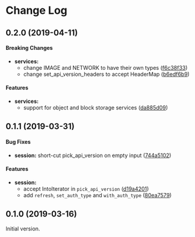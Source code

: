 # Change Log

## 0.2.0 (2019-04-11)

#### Breaking Changes

* **services:**
  *  change IMAGE and NETWORK to have their own types ([f6c38f33](https://github.com/dtantsur/rust-osauth/commit/f6c38f33a790537770d81a95c9e5e175ed4a5946))
  *  change set_api_version_headers to accept HeaderMap ([b6edf6b9](https://github.com/dtantsur/rust-osauth/commit/b6edf6b976860fa3e55c679c6341bb483843a00d))

#### Features

* **services:**
  *  support for object and block storage services ([da885d09](https://github.com/dtantsur/rust-osauth/commit/da885d090c386a3973ab4ab1629e1a8cc09060b8))

## 0.1.1 (2019-03-31)

#### Bug Fixes

* **session:**  short-cut pick\_api\_version on empty input ([744a5102](https://github.com/dtantsur/rust-osauth/commit/744a510228674b40b9d512e5f75d0488f19639fe))

#### Features

* **session:**
  *  accept IntoIterator in `pick_api_version` ([d19a4201](https://github.com/dtantsur/rust-osauth/commit/d19a42016ff85bc573d829c25d0d7bdbe3e6fd7a))
  *  add `refresh`, `set_auth_type` and `with_auth_type` ([80ea7579](https://github.com/dtantsur/rust-osauth/commit/80ea7579938e742930f938ea610530978bf99b4b))


## 0.1.0 (2019-03-16)

Initial version.
